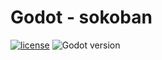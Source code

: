 # Godot - sokoban

[![license](https://img.shields.io/github/license/mashape/apistatus.svg)]()
![Godot version](https://img.shields.io/badge/godot-v2.2.alpha--custom-blue.svg)
